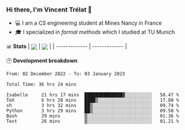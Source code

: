 ### Hi there, I'm Vincent Trélat 👋
 - 💻 I am a CS engineering student at Mines Nancy in France
 - 🎓 I specialized in *formal methods* which I studied at TU Munich

📊 **Stats**
| <img align="center" src="https://github-readme-stats.vercel.app/api?username=VTrelat&show_icons=true&include_all_commits=true&theme=tokyonight&hide_border=true" /> | <img align="center" src="https://github-readme-stats.vercel.app/api/top-langs/?username=VTrelat&layout=compact&theme=tokyonight&hide_border=true&exclude_repo=ElevatorSimulator" /> |
| ------------- | ------------- |

🕑 **Development breakdown**
<!--START_SECTION:waka-->

```text
From: 02 December 2022 - To: 03 January 2023

Total Time: 36 hrs 24 mins

Isabelle     21 hrs 17 mins  ██████████████▓░░░░░░░░░░   58.47 %
TeX          6 hrs 28 mins   ████▒░░░░░░░░░░░░░░░░░░░░   17.80 %
sh           3 hrs 32 mins   ██▒░░░░░░░░░░░░░░░░░░░░░░   09.74 %
Python       3 hrs 29 mins   ██▒░░░░░░░░░░░░░░░░░░░░░░   09.58 %
Bash         29 mins         ▒░░░░░░░░░░░░░░░░░░░░░░░░   01.36 %
Text         26 mins         ▒░░░░░░░░░░░░░░░░░░░░░░░░   01.21 %
```

<!--END_SECTION:waka-->
